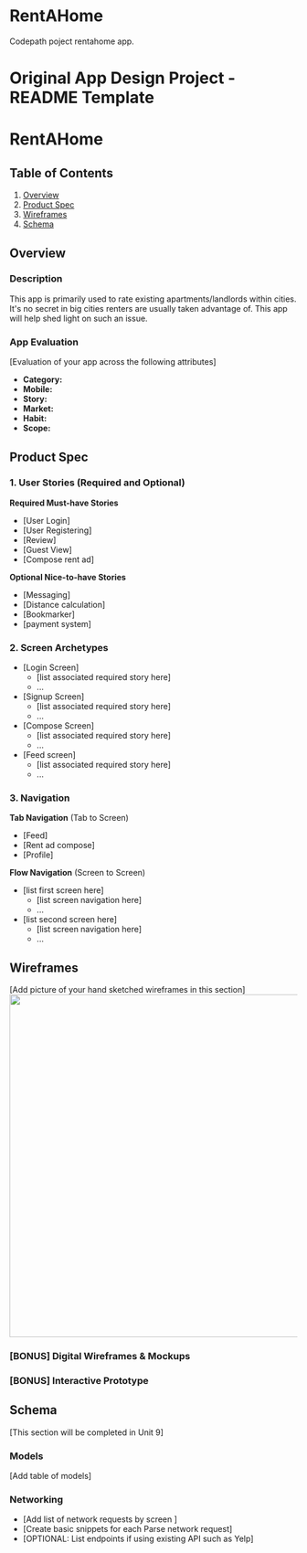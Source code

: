 # RentAHome
Codepath poject rentahome app.

Original App Design Project - README Template
===

# RentAHome

## Table of Contents
1. [Overview](#Overview)
1. [Product Spec](#Product-Spec)
1. [Wireframes](#Wireframes)
2. [Schema](#Schema)

## Overview
### Description
This app is primarily used to rate existing apartments/landlords within cities. It's no secret in big cities renters are usually taken advantage of. This app will help shed light on such an issue. 

### App Evaluation
[Evaluation of your app across the following attributes]
- **Category:**
- **Mobile:**
- **Story:**
- **Market:**
- **Habit:**
- **Scope:**

## Product Spec

### 1. User Stories (Required and Optional)

**Required Must-have Stories**

* [User Login]
* [User Registering]
* [Review]
* [Guest View]
* [Compose rent ad]

**Optional Nice-to-have Stories**

* [Messaging]
* [Distance calculation]
* [Bookmarker]
* [payment system]

### 2. Screen Archetypes

* [Login Screen]
   * [list associated required story here]
   * ...
* [Signup Screen]
   * [list associated required story here]
   * ...
* [Compose Screen]
   * [list associated required story here]
   * ...
* [Feed screen]
   * [list associated required story here]
   * ...
### 3. Navigation

**Tab Navigation** (Tab to Screen)

* [Feed]
* [Rent ad compose]
* [Profile]

**Flow Navigation** (Screen to Screen)

* [list first screen here]
   * [list screen navigation here]
   * ...
* [list second screen here]
   * [list screen navigation here]
   * ...

## Wireframes
[Add picture of your hand sketched wireframes in this section]
<img src="YOUR_WIREFRAME_IMAGE_URL" width=600>

### [BONUS] Digital Wireframes & Mockups

### [BONUS] Interactive Prototype

## Schema 
[This section will be completed in Unit 9]
### Models
[Add table of models]
### Networking
- [Add list of network requests by screen ]
- [Create basic snippets for each Parse network request]
- [OPTIONAL: List endpoints if using existing API such as Yelp]
